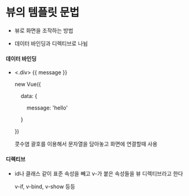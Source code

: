 # 뷰의 템플릿 문법

- 뷰로 화면을 조작하는 방법

- 데이터 바인딩과 디렉티브로 나뉨

#### 데이터 바인딩

- <.div> {{  message }} </div>
  
  new Vue({
  
      data: {
  
          message: 'hello'
  
      }
  
  })
  
  콧수염 괄호를 이용해서 문자열을 담아놓고 화면에 연결할때 사용

#### 디렉티브

- id나 클래스 같이 표준 속성을 빼고 v-가 붙은 속성들을 뷰 디렉티브라고 한다
  
  v-if, v-bind, v-show 등등


